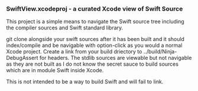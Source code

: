 
### SwiftView.xcodeproj - a curated Xcode view of Swift Source

This project is a simple means to navigate the Swift source tree including the
compiler sources and Swift standard library. 

git clone alongside your swift sources after it has been built and it should 
index/compile and be navigable with option-click as you would a normal Xcode project. 
Create a link from your build driectory to ../build/Ninja-DebugAssert for headers.
The stdlib sources are viewable but not navigable as they are not built as I do not
know the secret sauce to build sources which are in module Swift inside Xcode.

This is not intended to be a way to build Swift and will fail to link.
